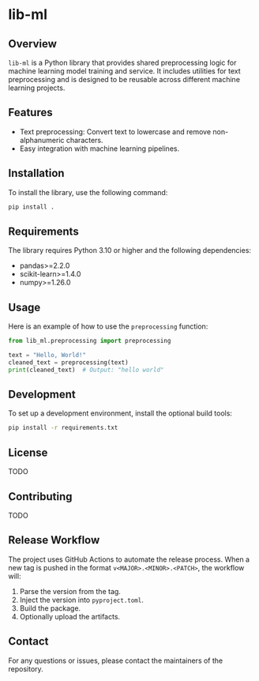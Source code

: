 # lib-ml

## Overview

`lib-ml` is a Python library that provides shared preprocessing logic for machine learning model training and service. It includes utilities for text preprocessing and is designed to be reusable across different machine learning projects.

## Features

- Text preprocessing: Convert text to lowercase and remove non-alphanumeric characters.
- Easy integration with machine learning pipelines.

## Installation

To install the library, use the following command:

```bash
pip install .
```

## Requirements

The library requires Python 3.10 or higher and the following dependencies:

- pandas>=2.2.0
- scikit-learn>=1.4.0
- numpy>=1.26.0

## Usage

Here is an example of how to use the `preprocessing` function:

```python
from lib_ml.preprocessing import preprocessing

text = "Hello, World!"
cleaned_text = preprocessing(text)
print(cleaned_text)  # Output: "hello world"
```

## Development

To set up a development environment, install the optional build tools:

```bash
pip install -r requirements.txt
```

## License

TODO

## Contributing

TODO

## Release Workflow

The project uses GitHub Actions to automate the release process. When a new tag is pushed in the format `v<MAJOR>.<MINOR>.<PATCH>`, the workflow will:

1. Parse the version from the tag.
2. Inject the version into `pyproject.toml`.
3. Build the package.
4. Optionally upload the artifacts.

## Contact

For any questions or issues, please contact the maintainers of the repository.
